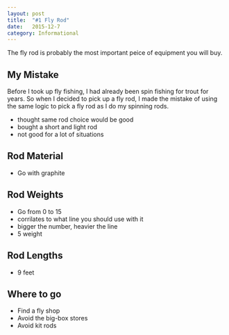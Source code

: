 ```yaml
---
layout: post
title:  "#1 Fly Rod"
date:   2015-12-7
category: Informational
---
```


The fly rod is probably the most important peice of equipment you will buy.

## My Mistake
Before I took up fly fishing, I had already been spin fishing for trout for years.
So when I decided to pick up a fly rod, I made the mistake of using the same logic to pick a fly rod as I do my spinning rods.

- thought same rod choice would be good
- bought a short and light rod
- not good for a lot of situations

## Rod Material
- Go with graphite

## Rod Weights
- Go from 0 to 15
- corrilates to what line you should use with it
- bigger the number, heavier the line 
- 5 weight

## Rod Lengths
- 9 feet

## Where to go
- Find a fly shop
- Avoid the big-box stores
- Avoid kit rods

